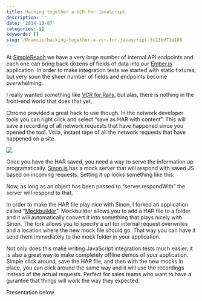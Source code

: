 ```yaml
---
title: Hacking together a VCR for JavaScript
description: ''
date: '2014-10-07'
categories: []
keywords: []
slug: /@ramcio/hacking-together-a-vcr-for-javascript-3c23bd71e186
---
```


At [SimpleReach](http://simplereach.com "SimpleReach") we have a very large number of internal API endpoints and each one can bring back dozens of fields of data into our [Ember.js](http://emberjs.com "Ember JS") application. In order to make integration tests we started with static fixtures, but very soon the sheer number of fields and endpoints become overwhelming.

I really wanted something like [VCR for Rails](https://relishapp.com/vcr/vcr/docs "VCR"), but alas, there is nothing in the front-end world that does that yet.

Chrome provided a great hack to use though. In the network developer tools you can right click and select “save as HAR with content”. This will save a recording of all network requests that have happened since you opened the tool. Voila, instant tape of all the network requests that have happened on a site.

![](img/0__wDpDfC7tBtU43Yqd.png)

Once you have the HAR saved, you need a way to serve the information up programatically. [Sinon.js](http://sinonjs.org/) has a mock server that will respond with saved JS based on incoming requests. Setting it up looks something like this:

Now, as long as an object has been passed to “server.respondWith” the server will respond to that.

In order to make the HAR file play nice with Sinon, I forked an application called “[Mockbuilder](https://github.com/andremalan/mockbuilder "Mockbuilder")”. Mockbuilder allows you to add a HAR file to a folder and it will automatically convert it into something that plays nicely with Sinon. The fork allows you to specify a url for internal request overwrites and a location where the new mock file should go. That way you can have it send them immediately to the mock folder in your application.

Not only does this make writing JavaScript integration tests much easier, it is also a great way to make completely offline demos of your application. Simple click around, save the HAR file, and then with the new mocks in place, you can click around the same way and it will use the recordings instead of the actual requests. Perfect for sales teams who want to have a gurantee that things will work the way they expected.

Presentation below.